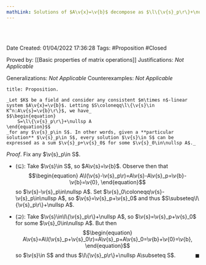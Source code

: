 ```yaml
---
mathLink: Solutions of $A\v{x}=\v{b}$ decompose as $\l\{\v{s}_p\r\}+\nullsp A$ for any $A\v{s}_p=\v{b}$
---
```


<br />
<br />

Date Created: 01/04/2022 17:36:28
Tags: #Proposition #Closed

Proved by: [[Basic properties of matrix operations]]
Justifications: _Not Applicable_

Generalizations: _Not Applicable_
Counterexamples: _Not Applicable_

``` ad-Proposition
title: Proposition.

_Let $K$ be a field and consider any consistent $m\times n$-linear system $A\v{x}=\v{b}$. Letting $S\coloneqq\l\{\v{s}\in K^n:A\v{s}=\v{b}\r\}$, we have_
$$\begin{equation}
    S=\l\{\v{s}_p\r\}+\nullsp A
\end{equation}$$
_for any $\v{s}_p\in S$. In other words, given a **particular solution** $\v{s}_p\in S$, every solution $\v{s}\in S$ can be expressed as a sum $\v{s}_p+\v{s}_0$ for some $\v{s}_0\in\nullsp A$._

```

_Proof_. Fix any $\v{s}_p\in S$.
* ($\subseteq$): Take $\v{s}\in S$, so $A\v{s}=\v{b}$. Observe then that
$$\begin{equation}
    A\l(\v{s}-\v{s}_p\r)=A\v{s}-A\v{s}_p=\v{b}-\v{b}=\v{0},
\end{equation}$$
so $\v{s}-\v{s}_p\in\nullsp A$. Set $\v{s}_0\coloneqq\v{s}-\v{s}_p\in\nullsp A$, so $\v{s}=\v{s}_p+\v{s}_0$ and thus $S\subseteq\l\{\v{s}_p\r\}+\nullsp A$.

* ($\supseteq$): Take $\v{s}\in\l\{\v{s}_p\r\}+\nullsp A$, so $\v{s}=\v{s}_p+\v{s}_0$ for some $\v{s}_0\in\nullsp A$. But then
$$\begin{equation}
    A\v{s}=A\l(\v{s}_p+\v{s}_0\r)=A\v{s}_p+A\v{s}_0=\v{b}+\v{0}=\v{b},
\end{equation}$$
so $\v{s}\in S$ and thus $\l\{\v{s}_p\r\}+\nullsp A\subseteq S$.<span style="float:right;">$\blacksquare$</span>
